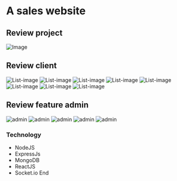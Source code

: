 # A sales website


## Review project
![Image](https://scontent.xx.fbcdn.net/v/t1.15752-9/313991789_1797430483946637_8314107839456754135_n.png?stp=dst-png_p403x403&_nc_cat=111&ccb=1-7&_nc_sid=aee45a&_nc_ohc=i62hY2qxWcQAX9GQmC_&_nc_ad=z-m&_nc_cid=0&_nc_ht=scontent.xx&oh=03_AdQQdKliyqcMSj128qteysxSNygjX7feogPu8wzSSbRsoQ&oe=63B0EB1E)


## Review client
![List-image](https://scontent.fsgn2-6.fna.fbcdn.net/v/t1.15752-9/317383166_460776679329652_6943704946002406434_n.png?_nc_cat=111&ccb=1-7&_nc_sid=ae9488&_nc_ohc=VD9f9ACm8QMAX9mnjTv&tn=-V0KZvm_ujR3Ha61&_nc_ht=scontent.fsgn2-6.fna&oh=03_AdRnFmLPnPpf32aZZULN2fUK0fE3cAFZ0ofCu675qiT_fg&oe=63B0F2F8)
![List-image](https://scontent.fsgn2-6.fna.fbcdn.net/v/t1.15752-9/315146379_867462277616319_4323219714230997908_n.png?_nc_cat=110&ccb=1-7&_nc_sid=ae9488&_nc_ohc=UfKtM8niVMwAX-JLyJM&_nc_ht=scontent.fsgn2-6.fna&oh=03_AdT8osDx8vh5rpnijYYvoiIPdIJm7PRqd2-tbYSIayahGw&oe=63B0E2DA)
![List-image](https://scontent.fsgn2-6.fna.fbcdn.net/v/t1.15752-9/316687673_676815877280667_2017105845787770332_n.png?_nc_cat=110&ccb=1-7&_nc_sid=ae9488&_nc_ohc=xIkV-2BHlmYAX881Cra&_nc_ht=scontent.fsgn2-6.fna&oh=03_AdSbYd7LLt2ileL713HBfb0hTn15go_XcnjB5-HAc4mD3g&oe=63B0F520)
![List-image](https://scontent.fsgn2-1.fna.fbcdn.net/v/t1.15752-9/315521035_815294439527403_2594942370269602884_n.png?_nc_cat=105&ccb=1-7&_nc_sid=ae9488&_nc_ohc=LHrMr3fzuy8AX8mOx4G&tn=-V0KZvm_ujR3Ha61&_nc_ht=scontent.fsgn2-1.fna&oh=03_AdR8swCQoQNHRFn-XvxRhp2GJ3ttzZUlmQsRqk8xrX9eLw&oe=63B0F0F3)
![List-image](https://scontent.fsgn2-4.fna.fbcdn.net/v/t1.15752-9/317693823_5830824466976499_7922472853306449134_n.png?_nc_cat=109&ccb=1-7&_nc_sid=ae9488&_nc_ohc=Ep5sWsAVsS0AX9P6bvO&_nc_ht=scontent.fsgn2-4.fna&oh=03_AdSLmwmgaQayvIPjZPxuP3J7C3BzM4LQpquhBBwM7hqbbg&oe=63B0E073)
![List-image](https://scontent.fsgn2-4.fna.fbcdn.net/v/t1.15752-9/314473407_473648258232013_1966235764063218510_n.png?_nc_cat=109&ccb=1-7&_nc_sid=ae9488&_nc_ohc=lwLOaMAuGYwAX_Z-1O4&_nc_ht=scontent.fsgn2-4.fna&oh=03_AdRRwfDnNHcMJYaK3WYWRxS5P_i_D9PRXFMGB9o7rF8-7g&oe=63B10107)
![List-image](https://scontent.fsgn2-8.fna.fbcdn.net/v/t1.15752-9/316988244_1240414616831535_2444025059630117267_n.png?_nc_cat=102&ccb=1-7&_nc_sid=ae9488&_nc_ohc=M_T3SpQj34gAX95HAS3&_nc_ht=scontent.fsgn2-8.fna&oh=03_AdQfsrxHCauaJGRXqxhtWbGduJ1TqcW2SvJEyTJJHRVVNg&oe=63B10D74)
![List-image](https://scontent.fsgn2-2.fna.fbcdn.net/v/t1.15752-9/316037296_448713150758151_2785707853733670650_n.png?_nc_cat=103&ccb=1-7&_nc_sid=ae9488&_nc_ohc=PiV5wX_4Ne4AX86Q5vj&_nc_ht=scontent.fsgn2-2.fna&oh=03_AdQSBukmF6fAkMr4LRkqDoCR5Jtm_H5jdYAkJZMwI_2wSA&oe=63B0E7C3)


## Review feature admin
![admin](https://scontent.fsgn2-6.fna.fbcdn.net/v/t1.15752-9/315887917_718932539574310_4123816171449945626_n.png?_nc_cat=110&ccb=1-7&_nc_sid=ae9488&_nc_ohc=l23Ru_5HkDIAX-wowM-&_nc_ht=scontent.fsgn2-6.fna&oh=03_AdTnoi_s6YLXx4CU-46GMspYyv7Zqs2a3n2RZK00vIhPIQ&oe=63B0E35E)
![admin](https://scontent.fsgn2-4.fna.fbcdn.net/v/t1.15752-9/313135769_694850808652481_2731084562474269487_n.png?_nc_cat=109&ccb=1-7&_nc_sid=ae9488&_nc_ohc=HHOTxqyHH4cAX9cV0Ew&_nc_ht=scontent.fsgn2-4.fna&oh=03_AdRlQZD3MGC52MLO6HCWs5uENY6_N8B5Ft2z5tXqVrfGTA&oe=63B10F6C)
![admin](https://scontent.fsgn2-6.fna.fbcdn.net/v/t1.15752-9/313202887_3849942671813423_8425358928626403500_n.png?_nc_cat=110&ccb=1-7&_nc_sid=ae9488&_nc_ohc=FNc5rYyNfAIAX9VW8e4&_nc_ht=scontent.fsgn2-6.fna&oh=03_AdR8HkIv49p7UWv5i2ZfvtXtq6HOugw_pVzBr9WqVykIsg&oe=63B103FC)
![admin](https://scontent.fsgn2-4.fna.fbcdn.net/v/t1.15752-9/315969743_847106856331725_9001080818414579770_n.png?_nc_cat=101&ccb=1-7&_nc_sid=ae9488&_nc_ohc=peozJ0bXBDgAX97wxoC&_nc_ht=scontent.fsgn2-4.fna&oh=03_AdSzpGVSHGV0llVBDPIdmkJg-LRRKs3xRvhpGghqNfxA9A&oe=63B0EDD8)
![admin](https://scontent.fsgn2-4.fna.fbcdn.net/v/t1.15752-9/312466791_880044706341406_3251097470613062423_n.png?_nc_cat=109&ccb=1-7&_nc_sid=ae9488&_nc_ohc=HgndYE1rRYAAX_Prggl&tn=-V0KZvm_ujR3Ha61&_nc_ht=scontent.fsgn2-4.fna&oh=03_AdRa6m2ny9ws88dWreABazmdj6ODAll7ZZ9YlwsCcOhPlg&oe=63B0F305)


### Technology
- NodeJS
- ExpressJs
- MongoDB
- ReactJS
- Socket.io
End
